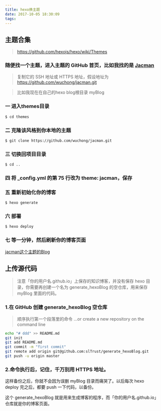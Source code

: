 ```yaml
---
title: hexo换主题
date: 2017-10-05 18:30:09
tags:
---
```


## 主题合集

> [https://github.com/hexojs/hexo/wiki/Themes ](https://github.com/hexojs/hexo/wiki/Themes )

### 随便找一个主题，进入主题的 GitHub 首页，比如我找的是  [Jacman](https://github.com/wuchong/jacman.git)

> 复制它的 SSH 地址或 HTTPS 地址，假设地址为 https://github.com/wuchong/jacman.git

> 比如我现在在自己的hexo blog根目录  myBlog  

### 一 进入themes目录
``` bash
$ cd themes
```

### 二 克隆该风格到你本地的主题
``` bash
$ git clone https://github.com/wuchong/jacman.git
```
### 三 切换回项目目录 
``` bash
$ cd ..
```

### 四 将 _config.yml 的第 75 行改为 theme: jacman，保存

### 五 重新初始化你的博客
``` bash
$ hexo generate
```
### 六 部署
``` bash
$ hexo deploy
```
### 七 等一分钟，然后刷新你的博客页面
[jacman这个主题的Blog](https://sltrust.github.io/index.html)


## 上传源代码

> 注意「你的用户名.github.io」上保存的知识博客，并没有保存 hexo 目录，你需要再创建一个名为 generate_hexoBlog 的空仓库，用来保存 myBlog 里面的代码。

### 1.在 GitHub 创建 generate_hexoBlog 空仓库
> 顺序执行第一个段落里的命令 …or create a new repository on the command line
``` bash
echo "# ddd" >> README.md
git init
git add README.md
git commit -m "first commit"
git remote add origin git@github.com:slTrust/generate_hexoBlog.git
git push -u origin master
``` 
 
### 2.命令执行后，记住，千万别用 HTTPS 地址。

这样备份之后，你就不会因为误删 myBlog 目录而痛哭了。以后每次 hexo deploy 完之后，都要 push 一下代码，以备份。

这个 generate_hexoBlog 就是用来生成博客的程序，而「你的用户名.github.io」仓库就是你的博客页面。

